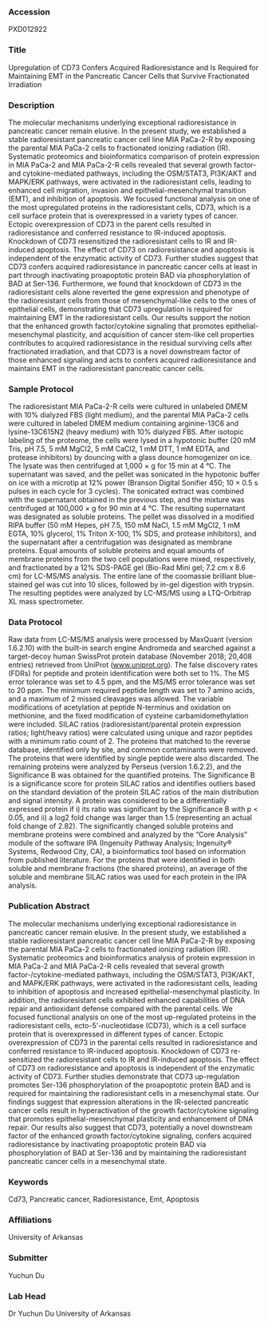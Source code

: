 ### Accession
PXD012922

### Title
Upregulation of CD73 Confers Acquired Radioresistance and Is Required for Maintaining EMT in the Pancreatic Cancer Cells that Survive Fractionated Irradiation

### Description
The molecular mechanisms underlying exceptional radioresistance in pancreatic cancer remain elusive. In the present study, we established a stable radioresistant pancreatic cancer cell line MIA PaCa-2-R by exposing the parental MIA PaCa-2 cells to fractionated ionizing radiation (IR). Systematic proteomics and bioinformatics comparison of protein expression in MIA PaCa-2 and MIA PaCa-2-R cells revealed that several growth factor- and cytokine-mediated pathways, including the OSM/STAT3, PI3K/AKT and MAPK/ERK pathways, were activated in the radioresistant cells, leading to enhanced cell migration, invasion and epithelial-mesenchymal transition (EMT), and inhibition of apoptosis. We focused functional analysis on one of the most upregulated proteins in the radioresistant cells, CD73, which is a cell surface protein that is overexpressed in a variety types of cancer. Ectopic overexpression of CD73 in the parent cells resulted in radioresistance and conferred resistance to IR-induced apoptosis. Knockdown of CD73 resensitized the radioresistant cells to IR and IR-induced apoptosis. The effect of CD73 on radioresistance and apoptosis is independent of the enzymatic activity of CD73. Further studies suggest that CD73 confers acquired radioresistance in pancreatic cancer cells at least in part through inactivating proapoptotic protein BAD via phosphorylation of BAD at Ser-136. Furthermore, we found that knockdown of CD73 in the radioresistant cells alone reverted the gene expression and phenotype of the radioresistant cells from those of mesenchymal-like cells to the ones of epithelial cells, demonstrating that CD73 upregulation is required for maintaining EMT in the radioresistant cells. Our results support the notion that the enhanced growth factor/cytokine signaling that promotes epithelial-mesenchymal plasticity, and acquisition of cancer stem-like cell properties contributes to acquired radioresistance in the residual surviving cells after fractionated irradiation, and that CD73 is a novel downstream factor of those enhanced signaling and acts to confers acquired radioresistance and maintains EMT in the radioresistant pancreatic cancer cells.

### Sample Protocol
The radioresistant MIA PaCa-2-R cells were cultured in unlabeled DMEM with 10% dialyzed FBS (light medium), and the parental MIA PaCa-2 cells were cultured in labeled DMEM medium containing arginine-13C6 and lysine-13C615N2 (heavy medium) with 10% dialyzed FBS. After isotopic labeling of the proteome, the cells were lysed in a hypotonic buffer (20 mM Tris, pH 7.5, 5 mM MgCl2, 5 mM CaCl2, 1 mM DTT, 1 mM EDTA, and protease inhibitors) by douncing with a glass dounce homogenizer on ice. The lysate was then centrifuged at 1,000 × g for 15 min at 4 °C. The supernatant was saved, and the pellet was sonicated in the hypotonic buffer on ice with a microtip at 12% power (Branson Digital Sonifier 450; 10 × 0.5 s pulses in each cycle for 3 cycles). The sonicated extract was combined with the supernatant obtained in the previous step, and the mixture was centrifuged at 100,000 × g for 90 min at 4 °C. The resulting supernatant was designated as soluble proteins. The pellet was dissolved in a modified RIPA buffer (50 mM Hepes, pH 7.5, 150 mM NaCl, 1.5 mM MgCl2, 1 mM EGTA, 10% glycerol, 1% Triton X-100, 1% SDS, and protease inhibitors), and the supernatant after a centrifugation was designated as membrane proteins. Equal amounts of soluble proteins and equal amounts of membrane proteins from the two cell populations were mixed, respectively, and fractionated by a 12% SDS-PAGE gel (Bio-Rad Mini gel; 7.2 cm x 8.6 cm) for LC-MS/MS analysis. The entire lane of the coomassie brilliant blue-stained gel was cut into 10 slices, followed by in-gel digestion with trypsin. The resulting peptides were analyzed by LC-MS/MS using a LTQ-Orbitrap XL mass spectrometer.

### Data Protocol
Raw data from LC-MS/MS analysis were processed by MaxQuant (version 1.6.2.10) with the built-in search engine Andromeda and searched against a target-decoy  human SwissProt protein database (November 2018; 20,408 entries) retrieved from UniProt (www.uniprot.org). The false discovery rates (FDRs) for peptide and protein identification were both set to 1%.  The MS error tolerance was set to 4.5 ppm, and the MS/MS error tolerance was set to 20 ppm. The minimum required peptide length was set to 7 amino acids, and a maximum of 2 missed cleavages was allowed.  The variable modifications of acetylation at peptide N-terminus and oxidation on methionine, and the fixed modification of cysteine carbamidomethylation were included. SILAC ratios (radioresistant/parental protein expression ratios; light/heavy ratios) were calculated using unique and razor peptides with a minimum ratio count of 2.  The proteins that matched to the reverse database, identified only by site, and common contaminants were removed. The proteins that were identified by single peptide were also discarded. The remaining proteins were analyzed by Perseus (version 1.6.2.2), and the Significance B was obtained for the quantified proteins. The Significance B is a significance score for protein SILAC ratios and identifies outliers based on the standard deviation of the protein SILAC ratios of the main distribution and signal intensity. A protein was considered to be a differentially expressed protein if i) its ratio was significant by the Significance B with p < 0.05, and ii) a log2 fold change was larger than 1.5 (representing an actual fold change of 2.82). The significantly changed soluble proteins and membrane proteins were combined and analyzed by the “Core Analysis” module of the software IPA (Ingenuity Pathway Analysis; Ingenuity® Systems, Redwood City, CA), a bioinformatics tool based on information from published literature. For the proteins that were identified in both soluble and membrane fractions (the shared proteins), an average of the soluble and membrane SILAC ratios was used for each protein in the IPA analysis.

### Publication Abstract
The molecular mechanisms underlying exceptional radioresistance in pancreatic cancer remain elusive. In the present study, we established a stable radioresistant pancreatic cancer cell line MIA PaCa-2-R by exposing the parental MIA PaCa-2 cells to fractionated ionizing radiation (IR). Systematic proteomics and bioinformatics analysis of protein expression in MIA PaCa-2 and MIA PaCa-2-R cells revealed that several growth factor-/cytokine-mediated pathways, including the OSM/STAT3, PI3K/AKT, and MAPK/ERK pathways, were activated in the radioresistant cells, leading to inhibition of apoptosis and increased epithelial-mesenchymal plasticity. In addition, the radioresistant cells exhibited enhanced capabilities of DNA repair and antioxidant defense compared with the parental cells. We focused functional analysis on one of the most up-regulated proteins in the radioresistant cells, ecto-5'-nucleotidase (CD73), which is a cell surface protein that is overexpressed in different types of cancer. Ectopic overexpression of CD73 in the parental cells resulted in radioresistance and conferred resistance to IR-induced apoptosis. Knockdown of CD73 re-sensitized the radioresistant cells to IR and IR-induced apoptosis. The effect of CD73 on radioresistance and apoptosis is independent of the enzymatic activity of CD73. Further studies demonstrate that CD73 up-regulation promotes Ser-136 phosphorylation of the proapoptotic protein BAD and is required for maintaining the radioresistant cells in a mesenchymal state. Our findings suggest that expression alterations in the IR-selected pancreatic cancer cells result in hyperactivation of the growth factor/cytokine signaling that promotes epithelial-mesenchymal plasticity and enhancement of DNA repair. Our results also suggest that CD73, potentially a novel downstream factor of the enhanced growth factor/cytokine signaling, confers acquired radioresistance by inactivating proapoptotic protein BAD via phosphorylation of BAD at Ser-136 and by maintaining the radioresistant pancreatic cancer cells in a mesenchymal state.

### Keywords
Cd73, Pancreatic cancer, Radioresistance, Emt, Apoptosis

### Affiliations
University of Arkansas

### Submitter
Yuchun Du

### Lab Head
Dr Yuchun Du
University of Arkansas


